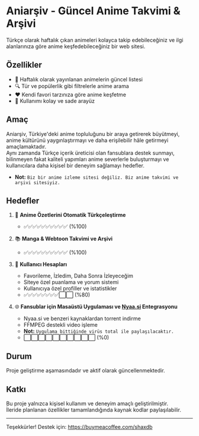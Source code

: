 # Aniarşiv - Güncel Anime Takvimi & Arşivi

Türkçe olarak haftalık çıkan animeleri kolayca takip edebileceğiniz ve ilgi alanlarınıza göre anime keşfedebileceğiniz bir web sitesi.

## Özellikler

- 📅 Haftalık olarak yayınlanan animelerin güncel listesi  
- 🔍 Tür ve popülerlik gibi filtrelerle anime arama  
- ❤️ Kendi favori tarzınıza göre anime keşfetme  
- 🌙 Kullanımı kolay ve sade arayüz

## Amaç

Aniarşiv, Türkiye'deki anime topluluğunu bir araya getirerek büyütmeyi, anime kültürünü yaygınlaştırmayı ve daha erişilebilir hâle getirmeyi amaçlamaktadır.  
Aynı zamanda Türkçe içerik üreticisi olan fansublara destek sunmayı, bilinmeyen fakat kaliteli yapımları anime severlerle buluşturmayı ve kullanıcılara daha kişisel bir deneyim sağlamayı hedefler.
- **Not:** `Biz bir anime izleme sitesi değiliz. Biz anime takvimi ve arşivi sitesiyiz.`

## Hedefler

1. 🔄 **Anime Özetlerini Otomatik Türkçeleştirme**  
   - ✅✅✅✅✅✅✅✅✅✅ (%100)

2. 📚 **Manga & Webtoon Takvimi ve Arşivi**  
   - ✅✅✅✅✅✅✅✅✅✅ (%100)

3. 👤 **Kullanıcı Hesapları**  
   - Favorileme, İzledim, Daha Sonra İzleyeceğim  
   - Siteye özel puanlama ve yorum sistemi  
   - Kullanıcıya özel profiller ve istatistikler  
   - ✅✅✅✅✅✅✅✅⬜⬜ (%80)

4. 🌐 **Fansublar için Masaüstü Uygulaması ve [Nyaa.si](https://nyaa.si) Entegrasyonu**  
   - Nyaa.si ve benzeri kaynaklardan torrent indirme  
   - FFMPEG destekli video işleme
   - **Not:** `Uygulama bittiğinde virüs total ile paylaşılacaktır.`
   - ⬜⬜⬜⬜⬜⬜⬜⬜⬜⬜ (%0)

## Durum

Proje geliştirme aşamasındadır ve aktif olarak güncellenmektedir.

## Katkı

Bu proje yalnızca kişisel kullanım ve deneyim amaçlı geliştirilmiştir.  
İleride planlanan özellikler tamamlandığında kaynak kodlar paylaşılabilir.

---

Teşekkürler!
Destek için: https://buymeacoffee.com/shaxdb
